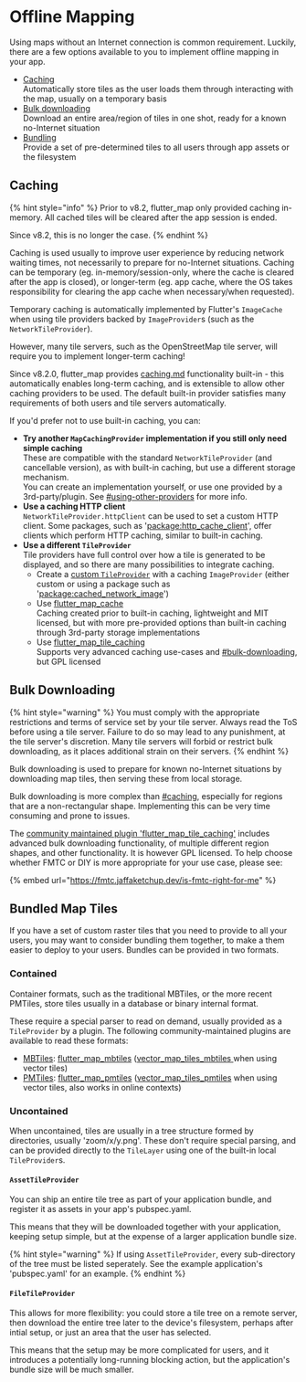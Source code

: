 # Offline Mapping

Using maps without an Internet connection is common requirement. Luckily, there are a few options available to you to implement offline mapping in your app.

* [Caching](offline-mapping.md#caching)\
  Automatically store tiles as the user loads them through interacting with the map, usually on a temporary basis
* [Bulk downloading](offline-mapping.md#bulk-downloading)\
  Download an entire area/region of tiles in one shot, ready for a known no-Internet situation
* [Bundling](offline-mapping.md#bundled-map-tiles)\
  Provide a set of pre-determined tiles to all users through app assets or the filesystem

## Caching

{% hint style="info" %}
Prior to v8.2, flutter\_map only provided caching in-memory. All cached tiles will be cleared after the app session is ended.

Since v8.2, this is no longer the case.
{% endhint %}

Caching is used usually to improve user experience by reducing network waiting times, not necessarily to prepare for no-Internet situations. Caching can be temporary (eg. in-memory/session-only, where the cache is cleared after the app is closed), or longer-term (eg. app cache, where the OS takes responsibility for clearing the app cache when necessary/when requested).

Temporary caching is automatically implemented by Flutter's `ImageCache` when using tile providers backed by `ImageProvider`s (such as the `NetworkTileProvider`).

However, many tile servers, such as the OpenStreetMap tile server, will require you to implement longer-term caching!&#x20;

Since v8.2.0, flutter\_map provides [caching.md](../layers/tile-layer/caching.md "mention") functionality built-in - this automatically enables long-term caching, and is extensible to allow other caching providers to be used. The default built-in provider satisfies many requirements of both users and tile servers automatically.

If you'd prefer not to use built-in caching, you can:

* **Try another `MapCachingProvider` implementation if you still only need simple caching**\
  These are compatible with the standard `NetworkTileProvider` (and cancellable version), as with built-in caching, but use a different storage mechanism.\
  You can create an implementation yourself, or use one provided by a 3rd-party/plugin. See [#using-other-providers](../layers/tile-layer/caching.md#using-other-providers "mention") for more info.
* **Use a caching HTTP client**\
  `NetworkTileProvider.httpClient` can be used to set a custom HTTP client. Some packages, such as '[package:http\_cache\_client](https://pub.dev/packages/http_cache_client)', offer clients which perform HTTP caching, similar to built-in caching.
* **Use a different `TileProvider`**\
  Tile providers have full control over how a tile is generated to be displayed, and so there are many possibilities to integrate caching.
  * Create a [custom `TileProvider`](../plugins/create/tile-providers.md) with a caching `ImageProvider` (either custom or using a package such as '[package:cached\_network\_image](https://pub.dev/packages/cached_network_image)')
  * Use [flutter\_map\_cache](https://github.com/josxha/flutter_map_cache)\
    Caching created prior to built-in caching, lightweight and MIT licensed, but with more pre-provided options than built-in caching through 3rd-party storage implementations
  * Use [flutter\_map\_tile\_caching](https://github.com/JaffaKetchup/flutter_map_tile_caching)\
    Supports very advanced caching use-cases and [#bulk-downloading](offline-mapping.md#bulk-downloading "mention"), but GPL licensed

## Bulk Downloading

{% hint style="warning" %}
You must comply with the appropriate restrictions and terms of service set by your tile server. Always read the ToS before using a tile server. Failure to do so may lead to any punishment, at the tile server's discretion. Many tile servers will forbid or restrict bulk downloading, as it places additional strain on their servers.
{% endhint %}

Bulk downloading is used to prepare for known no-Internet situations by downloading map tiles, then serving these from local storage.

Bulk downloading is more complex than [#caching](offline-mapping.md#caching "mention"), especially for regions that are a non-rectangular shape. Implementing this can be very time consuming and prone to issues.

The [community maintained plugin 'flutter\_map\_tile\_caching'](https://github.com/JaffaKetchup/flutter_map_tile_caching) includes advanced bulk downloading functionality, of multiple different region shapes, and other functionality. It is however GPL licensed. To help choose whether FMTC or DIY is more appropriate for your use case, please see:

{% embed url="https://fmtc.jaffaketchup.dev/is-fmtc-right-for-me" %}

## Bundled Map Tiles

If you have a set of custom raster tiles that you need to provide to all your users, you may want to consider bundling them together, to make a them easier to deploy to your users. Bundles can be provided in two formats.

### Contained

Container formats, such as the traditional MBTiles, or the more recent PMTiles, store tiles usually in a database or binary internal format.

These require a special parser to read on demand, usually provided as a `TileProvider` by a plugin. The following community-maintained plugins are available to read these formats:

* [MBTiles](https://wiki.openstreetmap.org/wiki/MBTiles): [flutter\_map\_mbtiles](https://github.com/josxha/flutter_map_plugins/tree/main/flutter_map_mbtiles) ([vector\_map\_tiles\_mbtiles ](https://github.com/josxha/flutter_map_plugins/tree/main/vector_map_tiles_mbtiles)when using vector tiles)
* [PMTiles](https://github.com/protomaps/PMTiles): [flutter\_map\_pmtiles](https://github.com/josxha/flutter_map_plugins/tree/main/flutter_map_pmtiles) ([vector\_map\_tiles\_pmtiles](https://github.com/josxha/flutter_map_plugins/tree/main/vector_map_tiles_pmtiles) when using vector tiles, also works in online contexts)

### Uncontained

When uncontained, tiles are usually in a tree structure formed by directories, usually 'zoom/x/y.png'. These don't require special parsing, and can be provided directly to the `TileLayer` using one of the built-in local `TileProvider`s.

#### `AssetTileProvider`

You can ship an entire tile tree as part of your application bundle, and register it as assets in your app's pubspec.yaml.

This means that they will be downloaded together with your application, keeping setup simple, but at the expense of a larger application bundle size.

{% hint style="warning" %}
If using `AssetTileProvider`, every sub-directory of the tree must be listed seperately. See the example application's 'pubspec.yaml' for an example.
{% endhint %}

#### `FileTileProvider`

This allows for more flexibility: you could store a tile tree on a remote server, then download the entire tree later to the device's filesystem, perhaps after intial setup, or just an area that the user has selected.

This means that the setup may be more complicated for users, and it introduces a potentially long-running blocking action, but the application's bundle size will be much smaller.

